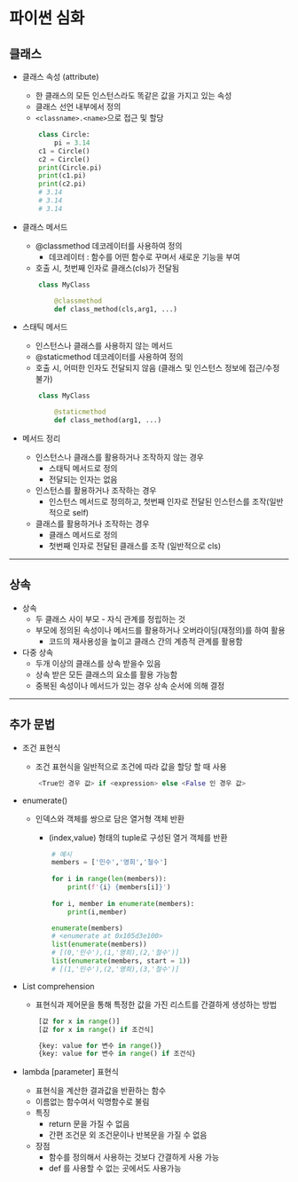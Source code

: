 # 파이썬 심화
## 클래스
- 클래스 속성 (attribute)
	- 한 클래스의 모든 인스턴스라도 똑같은 값을 가지고 있는 속성
	- 클래스 선언 내부에서 정의
	- `<classname>.<name>`으로 접근 및 할당
	```python
		class Circle:
			pi = 3.14 
		c1 = Circle()
		c2 = Circle()
		print(Circle.pi)
		print(c1.pi)
		print(c2.pi)
		# 3.14
		# 3.14
		# 3.14
	```
- 클래스 메서드
	- @classmethod 데코레이터를 사용하여 정의 
		- 데코레이터 : 함수를 어떤 함수로 꾸며서 새로운 기능을 부여
	- 호출 시, 첫번째 인자로 클래스(cls)가 전달됨
	```python
		class MyClass

			@classmethod
			def class_method(cls,arg1, ...)
	```

- 스태틱 메서드

	- 인스턴스나 클래스를 사용하지 않는 메서드
	- @staticmethod 데코레이터를 사용하여 정의
	- 호출 시, 어떠한 인자도 전달되지 않음 (클래스 및 인스턴스 정보에 접근/수정 불가)

	```python
		class MyClass

			@staticmethod
			def class_method(arg1, ...)
	```

- 메서드 정리
	- 인스턴스나 클래스를 활용하거나 조작하지 않는 경우
		- 스태틱 메서드로 정의
		- 전달되는 인자는 없음
	- 인스턴스를 활용하거나 조작하는 경우
		- 인스턴스 메서드로 정의하고, 첫번째 인자로 전달된 인스턴스를 조작(일반적으로 self)
	- 클래스를 활용하거나 조작하는 경우
		- 클래스 메서드로 정의
		- 첫번째 인자로 전달된 클래스를 조작 (일반적으로 cls)

---
## 상속
- 상속
	- 두 클래스 사이 부모 - 자식 관계를 정립하는 것
	- 부모에 정의된 속성이나 메서드를 활용하거나 오버라이딩(재정의)를 하여 활용
		- 코드의 재사용성을 높이고 클래스 간의 계층적 관계를 활용함
- 다중 상속
	- 두개 이상의 클래스를 상속 받을수 있음
	- 상속 받은 모든 클래스의 요소를 활용 가능함
	- 중복된 속성이나 메서드가 있는 경우 상속 순서에 의해 결정


---
## 추가 문법
- 조건 표현식
	- 조건 표현식을 일반적으로 조건에 따라 값을 할당 할 때 사용
	```python
		<True인 경우 값> if <expression> else <False 인 경우 값>
	```

- enumerate()
	- 인덱스와 객체를 쌍으로 담은 열거형 객체 반환
		- (index,value) 형태의 tuple로 구성된 열거 객체를 반환

		```python
			# 예시
			members = ['민수','영희','철수']
			
			for i in range(len(members)):
				print(f'{i} {members[i]}')
			
			for i, member in enumerate(members):
				print(i,member)

			enumerate(members)
			# <enumerate at 0x105d3e100>
			list(enumerate(members))
			# [(0,'민수'),(1,'영희),(2,'철수')]
			list(enumerate(members, start = 1))
			# [(1,'민수'),(2,'영희),(3,'철수')]
		```

- List comprehension
	- 표현식과 제어문을 통해 특정한 값을 가진 리스트를 간결하게 생성하는 방법
	```python
		[값 for x in range()]
		[값 for x in range() if 조건식]
	```
	
	```python
		{key: value for 변수 in range()}
		{key: value for 변수 in range() if 조건식}
	```
- lambda [parameter] 표현식
	- 표현식을 계산한 결과값을 반환하는 함수
	- 이름없는 함수여서 익명함수로 불림
	- 특징
		- return 문을 가질 수 없음
		- 간편 조건문 외 조건문이나 반복문을 가질 수 없음
	- 장점
		- 함수를 정의해서 사용하는 것보다 간결하게 사용 가능
		- def 를 사용할 수 없는 곳에서도 사용가능